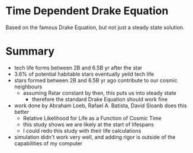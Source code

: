 # Time Dependent Drake Equation
Based on the famous Drake Equation, but not just a steady state solution.
 
# Summary
* tech life forms between 2B and 6.5B yr after the star
* 3.6% of potential habitable stars eventually yeild tech life
* stars formed between 2B and 6.5B yr ago contribute to our cosmic neighbours
	* assuming Rstar constant by then, this puts us into steady state
		* therefore the standard Drake Equation should work fine
* work done by Abraham Loeb, Rafael A. Batista, David Sloanb does this better
	* Relative Likelihood for Life as a Function of Cosmic Time
	* this study shows we are likely at the start of lifespans
	* I could redo this study with their life calculations
* simulation didn't work very well, and adding rigor is outside of the capabilities of my computer
